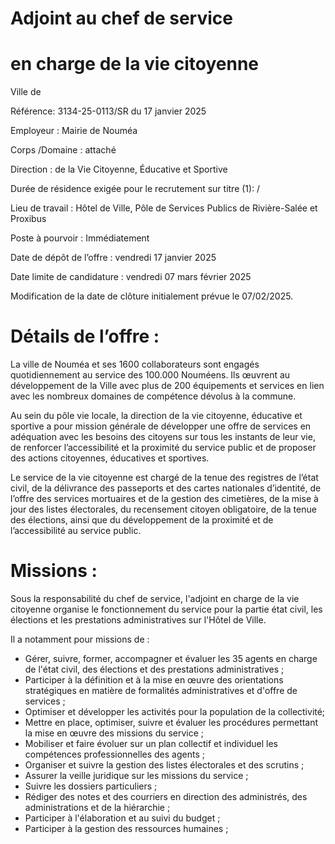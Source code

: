 # Adjoint au chef de service

# en charge de la vie citoyenne

Ville de

Référence: 3134-25-0113/SR du 17 janvier 2025

Employeur : Mairie de Nouméa

Corps /Domaine : attaché

Direction : de la Vie Citoyenne, Éducative et Sportive

Durée de résidence exigée pour le recrutement sur titre (1): /

Lieu de travail : Hôtel de Ville, Pôle de Services Publics de Rivière-Salée et Proxibus

Poste à pourvoir : Immédiatement

Date de dépôt de l’offre : vendredi 17 janvier 2025

Date limite de candidature : vendredi 07 mars février 2025

Modification de la date de clôture initialement prévue le 07/02/2025.

# Détails de l’offre :

La ville de Nouméa et ses 1600 collaborateurs sont engagés quotidiennement au service des 100.000 Nouméens. Ils œuvrent au développement de la Ville avec plus de 200 équipements et services en lien avec les nombreux domaines de compétence dévolus à la commune.

Au sein du pôle vie locale, la direction de la vie citoyenne, éducative et sportive a pour mission générale de développer une offre de services en adéquation avec les besoins des citoyens sur tous les instants de leur vie, de renforcer l’accessibilité et la proximité du service public et de proposer des actions citoyennes, éducatives et sportives.

Le service de la vie citoyenne est chargé de la tenue des registres de l’état civil, de la délivrance des passeports et des cartes nationales d’identité, de l’offre des services mortuaires et de la gestion des cimetières, de la mise à jour des listes électorales, du recensement citoyen obligatoire, de la tenue des élections, ainsi que du développement de la proximité et de l’accessibilité au service public.

# Missions :

Sous la responsabilité du chef de service, l'adjoint en charge de la vie citoyenne organise le fonctionnement du service pour la partie état civil, les élections et les prestations administratives sur l'Hôtel de Ville.

Il a notamment pour missions de :

- Gérer, suivre, former, accompagner et évaluer les 35 agents en charge de l'état civil, des élections et des prestations administratives ;
- Participer à la définition et à la mise en œuvre des orientations stratégiques en matière de formalités administratives et d'offre de services ;
- Optimiser et développer les activités pour la population de la collectivité;
- Mettre en place, optimiser, suivre et évaluer les procédures permettant la mise en œuvre des missions du service ;
- Mobiliser et faire évoluer sur un plan collectif et individuel les compétences professionnelles des agents ;
- Organiser et suivre la gestion des listes électorales et des scrutins ;
- Assurer la veille juridique sur les missions du service ;
- Suivre les dossiers particuliers ;
- Rédiger des notes et des courriers en direction des administrés, des administrations et de la hiérarchie ;
- Participer à l'élaboration et au suivi du budget ;
- Participer à la gestion des ressources humaines ;